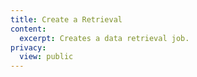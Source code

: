 ```yaml
---
title: Create a Retrieval
content:
  excerpt: Creates a data retrieval job.
privacy:
  view: public
---
```


